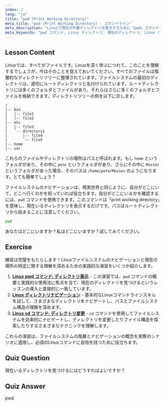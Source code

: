 ```yaml
---
index: 2
lang: "ja"
title: "pwd (Print Working Directory)"
meta_title: "pwd (Print Working Directory) - コマンドライン"
meta_description: "Linuxで現在の作業ディレクトリを表示するために「pwd」コマンドを使用する方法を学びます。初心者向けのLinuxファイルシステムパスとナビゲーションを理解します。"
meta_keywords: "pwd コマンド, Linux ディレクトリ, 現在のディレクトリ, Linux パス, Linux チュートリアル, 初心者 Linux, Linux ガイド"
---
```


## Lesson Content

Linuxでは、すべてがファイルです。Linuxを深く学ぶにつれて、このことを理解するでしょうが、今はそのことを覚えておいてください。すべてのファイルは階層的なディレクトリツリーに整理されています。ファイルシステムの最初のディレクトリは、適切にルートディレクトリと名付けられています。ルートディレクトリには多くのフォルダとファイルがあり、それらはさらに多くのフォルダとファイルを格納できます。ディレクトリツリーの例を以下に示します。

```plaintext
/
|-- bin
|	|-- file1
|	|-- file2
|-- etc
|	|-- file3
|	`-- directory1
|		|-- file4
|		`-- file5
|-- home
|-- var
```

これらのファイルやディレクトリの場所はパスと呼ばれます。もし `home` というフォルダがあり、その中に `pete` というフォルダがあり、さらにその中に `Movies` というフォルダがあった場合、そのパスは `/home/pete/Movies` のようになります。とても簡単でしょう？

ファイルシステムのナビゲーションは、現実世界と同じように、自分がどこにいて、どこへ行くのかを知っていれば役立ちます。自分がどこにいるかを確認するには、`pwd` コマンドを使用できます。このコマンドは「print working directory」を意味し、現在いるディレクトリを表示するだけです。パスはルートディレクトリから始まることに注意してください。

```bash
pwd
```

あなたはどこにいますか？私はどこにいますか？試してみてください。

## Exercise

練習は完璧をもたらします！Linuxファイルシステムのナビゲーションと現在の場所の特定に関する理解を深めるための実践的な演習をいくつか紹介します。

1.  **[Linux pwd コマンド: ディレクトリ表示](https://labex.io/ja/labs/linux-linux-pwd-command-directory-displaying-209734)** - この演習では、`pwd` コマンドの概要と実践的な使用法に焦点を当て、現在のディレクトリを見つけるというレッスンの導入と直接的に一致しています。
2.  **[Linux ディレクトリナビゲーション](https://labex.io/ja/labs/linux-directory-navigation-387844)** - 基本的なLinuxコマンドラインスキルを試して、さまざまなディレクトリをナビゲートし、パスとファイルシステム構造の理解を深めます。
3.  **[Linux cd コマンド: ディレクトリ変更](https://labex.io/ja/labs/linux-linux-cd-command-directory-changing-209733)** - `cd` コマンドを使用してファイルシステムを効率的にナビゲートし、ディレクトリを変更したりファイル構造を探索したりするさまざまなテクニックを理解します。

これらの演習は、ファイルシステムの階層とナビゲーションの概念を実際のシナリオに適用し、必須のLinuxコマンドに自信を持つために役立ちます。

## Quiz Question

現在いるディレクトリを見つけるにはどうすればよいですか？

## Quiz Answer

pwd
